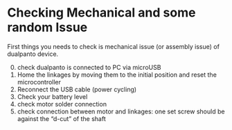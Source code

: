# Checking Mechanical and some random Issue
First things you needs to check is mechanical issue
(or assembly issue) of dualpanto device.

0. check dualpanto is connected to PC via microUSB
1. Home the linkages by moving them to the initial position and reset the microcontroller
2. Reconnect the USB cable (power cycling)
3. Check your battery level
4. check motor solder connection
5. check connection between motor and linkages: one set screw should be against the “d-cut” of the shaft